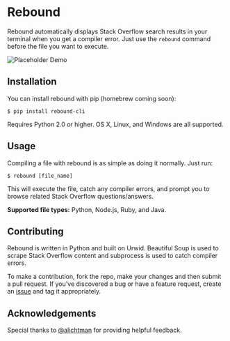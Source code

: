 # Rebound
Rebound automatically displays Stack Overflow search results in your terminal when you get a compiler error. Just use the `rebound` command before the file you want to execute.

![Placeholder Demo](img/demo.gif)

## Installation

You can install rebound with pip (homebrew coming soon):

`$ pip install rebound-cli`

Requires Python 2.0 or higher. OS X, Linux, and Windows are all supported.

## Usage

Compiling a file with rebound is as simple as doing it normally. Just run:

`$ rebound [file_name]`

This will execute the file, catch any compiler errors, and prompt you to browse related Stack Overflow questions/answers. 

__Supported file types:__ Python, Node.js, Ruby, and Java.

## Contributing

Rebound is written in Python and built on Urwid. Beautiful Soup is used to scrape Stack Overflow content and subprocess is used to catch compiler errors.

To make a contribution, fork the repo, make your changes and then submit a pull request. If you've discovered a bug or have a feature request, create an [issue](https://github.com/shobrook/rebound/issues/new) and tag it appropriately.

## Acknowledgements

Special thanks to [@alichtman](https://github.com/alichtman) for providing helpful feedback.
